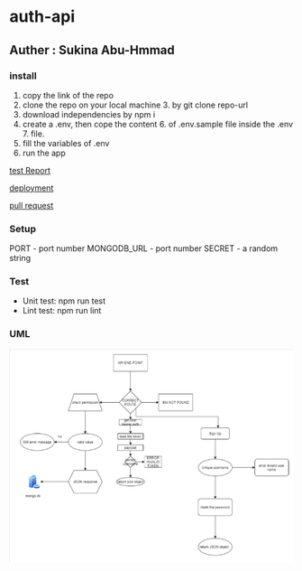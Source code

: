 # auth-api

## Auther : Sukina Abu-Hmmad

### install

1. copy the link of the repo
2. clone the repo on your local machine 3. by git clone repo-url
3. download independencies by npm i
4. create a .env, then cope the content 6. of .env.sample file inside the .env 7. file.
5. fill the variables of .env
6. run the app

[test Report](https://github.com/Sukina12/auth-api/actions)

[deployment](https://sukina-auth-api.herokuapp.com/)

[pull request](https://github.com/Sukina12/auth-api/pull/1)

### Setup

PORT - port number
MONGODB_URL - port number
SECRET - a random string

### Test

- Unit test: npm run test
- Lint test: npm run lint

### UML

![UML](UML8.PNG)

